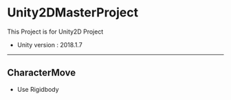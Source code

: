 # Unity2DMasterProject
This Project is for Unity2D Project

* Unity version : 2018.1.7

---

## CharacterMove

* Use Rigidbody
